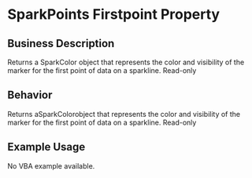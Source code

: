 # SparkPoints Firstpoint Property

## Business Description
Returns a SparkColor object that represents the color and visibility of the marker for the first point of data on a sparkline. Read-only

## Behavior
Returns aSparkColorobject that represents the color and visibility of the marker for the first point of data on a sparkline. Read-only

## Example Usage
No VBA example available.